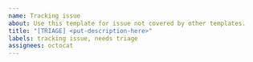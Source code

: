 ```yaml
---
name: Tracking issue
about: Use this template for issue not covered by other templates.
title: "[TRIAGE] <put-description-here>"
labels: tracking issue, needs triage
assignees: octocat
---
```

